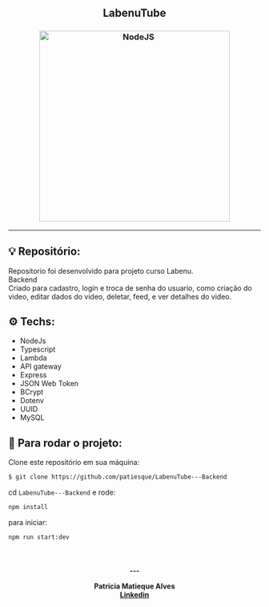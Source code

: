 <h2 align="center">
   LabenuTube
</h2>

<h3 align="center">
  <img alt="NodeJS"
    src="https://www.opus-software.com.br/wp-content/uploads/2018/09/nodejs.jpg" width="380px"/>
</h3>
<hr/>

## 💡 Repositório:

Repositorio foi desenvolvido para projeto curso Labenu.<br/>
Backend <br/>
Criado para cadastro, login e troca de senha do usuario, como criação do video, editar dados do video, deletar, feed, e ver detalhes do video.

## ⚙️ Techs:
- NodeJs 
- Typescript 
- Lambda
- API gateway
- Express 
- JSON Web Token
- BCrypt
- Dotenv
- UUID
- MySQL

## 🏁 Para rodar o projeto:

Clone este repositório em sua máquina:

```bash
$ git clone https://github.com/patiesque/LabenuTube---Backend
```

cd `LabenuTube---Backend` e rode:

```bash
npm install
```

para iniciar:

```bash
npm run start:dev
```

<br/>

<h4 align="center">
  ---

Patricia Matieque Alves <br/>
[Linkedin](https://www.linkedin.com/in/patricia-matiesque/)
</h4>

<br/>